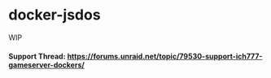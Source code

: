 # docker-jsdos

WIP

#### Support Thread: https://forums.unraid.net/topic/79530-support-ich777-gameserver-dockers/